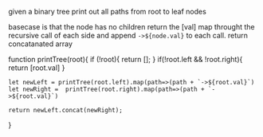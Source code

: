 given a binary tree
print out all paths from root to leaf nodes

basecase is that the node has no children
    return the [val]
map throught the recursive call of each side and append `->${node.val}` to each call.
return concatanated array

function printTree(root){
    if (!root){
        return [];
    }
    if(!root.left && !root.right){
        return [root.val]
    }

    let newLeft = printTree(root.left).map(path=>(path + `->${root.val}`)
    let newRight =  printTree(root.right).map(path=>(path + `->${root.val}`)

    return newLeft.concat(newRight);
}